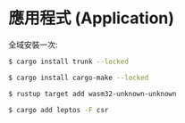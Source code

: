 # 應用程式 (Application)

全域安裝一次:

```sh
$ cargo install trunk --locked
```

```sh
$ cargo install cargo-make --locked
```

```sh
$ rustup target add wasm32-unknown-unknown
```

```sh
$ cargo add leptos -F csr
```
